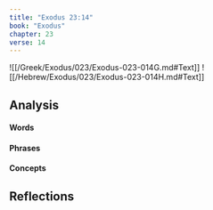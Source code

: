 ```yaml
---
title: "Exodus 23:14"
book: "Exodus"
chapter: 23
verse: 14
---
```

![[/Greek/Exodus/023/Exodus-023-014G.md#Text]]
![[/Hebrew/Exodus/023/Exodus-023-014H.md#Text]]

## Analysis

#### Words

#### Phrases

#### Concepts

## Reflections
